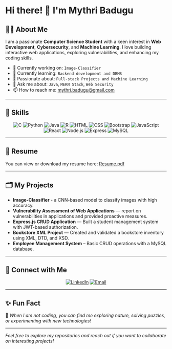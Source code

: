 # Hi there! 👋 I'm Mythri Badugu

## 👨‍💻 About Me

I am a passionate **Computer Science Student** with a keen interest in **Web Development**, **Cybersecurity**, and **Machine Learning**. I love building interactive web applications, exploring vulnerabilities, and enhancing my coding skills.

* 🔭 Currently working on: `Image-Classifier`
* 🌱 Currently learning: `Backend development and DBMS`
* 🤝 Passionate about: `Full-stack Projects and Machine Learning`
* 💬 Ask me about: `Java`, `MERN Stack`, `Web Security`
* 📫 How to reach me: [mythri.badugu@gmail.com](mailto:mythri.badugu@gmail.com)

---

## 🚀 Skills

<div align="center">

![C](https://img.shields.io/badge/C-00599C?style=for-the-badge\&logo=c\&logoColor=white)
![Python](https://img.shields.io/badge/Python-3776AB?style=for-the-badge\&logo=python\&logoColor=white)
![Java](https://img.shields.io/badge/Java-ED8B00?style=for-the-badge\&logo=java\&logoColor=white)
![R](https://img.shields.io/badge/R-276DC3?style=for-the-badge\&logo=r\&logoColor=white)
![HTML](https://img.shields.io/badge/HTML5-E34F26?style=for-the-badge\&logo=html5\&logoColor=white)
![CSS](https://img.shields.io/badge/CSS3-1572B6?style=for-the-badge\&logo=css3\&logoColor=white)
![Bootstrap](https://img.shields.io/badge/Bootstrap-7952B3?style=for-the-badge\&logo=bootstrap\&logoColor=white)
![JavaScript](https://img.shields.io/badge/JavaScript-F7DF1E?style=for-the-badge\&logo=javascript\&logoColor=black)
![React](https://img.shields.io/badge/React-20232A?style=for-the-badge\&logo=react\&logoColor=61DAFB)
![Node.js](https://img.shields.io/badge/Node.js-339933?style=for-the-badge\&logo=nodedotjs\&logoColor=white)
![Express](https://img.shields.io/badge/Express.js-404D59?style=for-the-badge)
![MySQL](https://img.shields.io/badge/MySQL-4479A1?style=for-the-badge\&logo=mysql\&logoColor=white)

</div>

---

## 📄 Resume

You can view or download my resume here: [Resume.pdf](https://github.com/Mythri-27/Mythri-27/blob/main/Resume.pdf)



---

## 🗂️ My Projects

* **Image-Classifier** - a CNN-based model to classify images with high accuracy.
* **Vulnerability Assessment of Web Applications** — report on vulnerabilities in applications and provided proactive measures.
* **Express.js CRUD Application** — Built a student management system with JWT-based authorization.
* **Bookstore XML Project** — Created and validated a bookstore inventory using XML, DTD, and XSD.
* **Employee Management System** – Basic CRUD operations with a MySQL database.



---

## 🔗 Connect with Me

<div align="center">

[![LinkedIn](https://img.shields.io/badge/LinkedIn-%230077B5.svg?style=for-the-badge\&logo=linkedin\&logoColor=white)](https://www.linkedin.com/in/mythri-badugu-76aa55325/)
[![Email](https://img.shields.io/badge/Email-D14836?style=for-the-badge\&logo=gmail\&logoColor=white)](mailto:mythri.badugu@gmail.com)

</div>

---

## ✨ Fun Fact

🌟 *When I am not coding, you can find me exploring nature, solving puzzles, or experimenting with new technologies!*

---

*Feel free to explore my repositories and reach out if you want to collaborate on interesting projects!*

